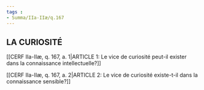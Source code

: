 ```yaml
---
tags : 
- Summa/IIa-IIæ/q.167
---
```


## LA CURIOSITÉ

[[CERF IIa-IIæ, q. 167, a. 1|ARTICLE 1: Le vice de curiosité peut-il exister dans la connaissance intellectuelle?]]

[[CERF IIa-IIæ, q. 167, a. 2|ARTICLE 2: Le vice de curiosité existe-t-il dans la connaissance sensible?]]

